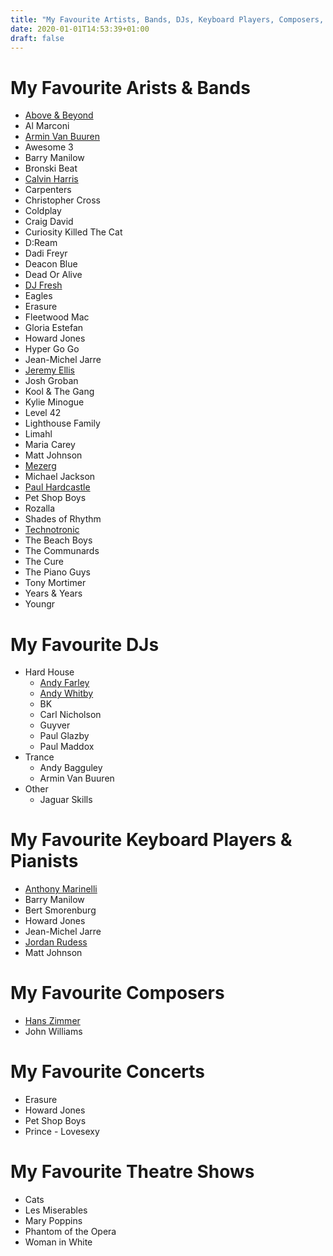 ```yaml
---
title: "My Favourite Artists, Bands, DJs, Keyboard Players, Composers, Concerts & Shows"
date: 2020-01-01T14:53:39+01:00
draft: false
---
```


# My Favourite Arists & Bands
- [Above & Beyond](https://www.youtube.com/@aboveandbeyond)
- Al Marconi
- [Armin Van Buuren](https://www.youtube.com/@arminvanbuuren)
- Awesome 3
- Barry Manilow
- Bronski Beat
- [Calvin Harris](https://www.youtube.com/channel/UCIjYyZxkFucP_W-tmXg_9Ow)
- Carpenters
- Christopher Cross
- Coldplay
- Craig David
- Curiosity Killed The Cat
- D:Ream
- Dadi Freyr
- Deacon Blue
- Dead Or Alive
- [DJ Fresh](https://www.youtube.com/channel/UC0y8P5OjTKLTpnDt62WJzCA)
- Eagles
- Erasure
- Fleetwood Mac
- Gloria Estefan
- Howard Jones
- Hyper Go Go
- Jean-Michel Jarre
- [Jeremy Ellis](https://www.youtube.com/@jeremyellismusic)
- Josh Groban
- Kool & The Gang
- Kylie Minogue
- Level 42
- Lighthouse Family
- Limahl
- Maria Carey
- Matt Johnson
- [Mezerg](https://www.youtube.com/channel/UCUaQxmkh81tJAWrreHe3CJg)
- Michael Jackson
- [Paul Hardcastle](https://paulhardcastle.com/)
- Pet Shop Boys
- Rozalla
- Shades of Rhythm
- [Technotronic](https://www.youtube.com/@TechnotronicVEVO)
- The Beach Boys
- The Communards
- The Cure
- The Piano Guys
- Tony Mortimer
- Years & Years
- Youngr

# My Favourite DJs
- Hard House
  - [Andy Farley](https://soundcloud.com/andyfarley)
  - [Andy Whitby](https://www.youtube.com/@BounceHeaven)
  - BK
  - Carl Nicholson
  - Guyver
  - Paul Glazby
  - Paul Maddox
- Trance
  - Andy Bagguley
  - Armin Van Buuren
- Other
  - Jaguar Skills

# My Favourite Keyboard Players & Pianists
- [Anthony Marinelli](https://www.youtube.com/@anthonymarinellimusic)
- Barry Manilow
- Bert Smorenburg
- Howard Jones
- Jean-Michel Jarre
- [Jordan Rudess](https://www.youtube.com/@JordanRudessKeys/)
- Matt Johnson

# My Favourite Composers
- [Hans Zimmer](https://en.wikipedia.org/wiki/Hans_Zimmer)
- John Williams

# My Favourite Concerts
- Erasure
- Howard Jones
- Pet Shop Boys
- Prince - Lovesexy

# My Favourite Theatre Shows
- Cats
- Les Miserables
- Mary Poppins
- Phantom of the Opera
- Woman in White
